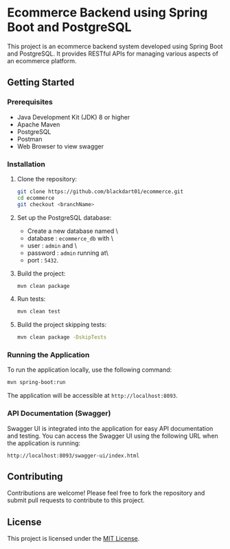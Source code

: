 # Ecommerce Backend using Spring Boot and PostgreSQL

This project is an ecommerce backend system developed using Spring Boot and PostgreSQL. It provides RESTful APIs for managing various aspects of an ecommerce platform.

## Getting Started

### Prerequisites
- Java Development Kit (JDK) 8 or higher
- Apache Maven
- PostgreSQL
- Postman
- Web Browser to view swagger

### Installation
1. Clone the repository:
    ```bash
    git clone https://github.com/blackdart01/ecommerce.git
    cd ecommerce
    git checkout <branchName>
    ```

2. Set up the PostgreSQL database:
    - Create a new database named \
    - database : `ecommerce_db` with \
    - user : `admin` and \
    - password : `admin` running at\
    - port : `5432`.

3. Build the project:
    ```bash
    mvn clean package
    ```

4. Run tests:
    ```bash
    mvn clean test
    ```

5. Build the project skipping tests:
    ```bash
    mvn clean package -DskipTests
    ```

### Running the Application
To run the application locally, use the following command:
```bash
mvn spring-boot:run
```

The application will be accessible at `http://localhost:8093`.

### API Documentation (Swagger)
Swagger UI is integrated into the application for easy API documentation and testing.
You can access the Swagger UI using the following URL when the application is running:
```
http://localhost:8093/swagger-ui/index.html
```

## Contributing
Contributions are welcome! Please feel free to fork the repository and submit pull requests to contribute to this project.

## License
This project is licensed under the [MIT License](LICENSE).
